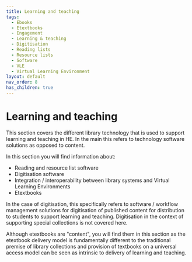 ```yaml
---
title: Learning and teaching
tags:
  - Ebooks
  - Etextbooks
  - Engagement
  - Learning & teaching
  - Digitisation
  - Reading lists
  - Resource lists
  - Software
  - VLE
  - Virtual Learning Environment
layout: default
nav_order: 8
has_children: true
---
```


# Learning and teaching

This section covers the different library technology that is used to support learning and teaching in HE. In the main this refers to technology software solutions as opposed to content.

In this section you will find information about:

- Reading and resource list software
- Digitisation software
- Integration / interoperability between library systems and Virtual Learning Environments
- Etextbooks

In the case of digitisation, this specifically refers to software / workflow management solutions for digitisation of published content for distribution to students to support learning and teaching. Digitisation in the context of supporting special collections is not covered here.

Although etextbooks are "content", you will find them in this section as the etextbook delivery model is fundamentally different to the traditional premise of library collections and provision of textbooks on a universal access model can be seen as intrinsic to delivery of learning and teaching.
